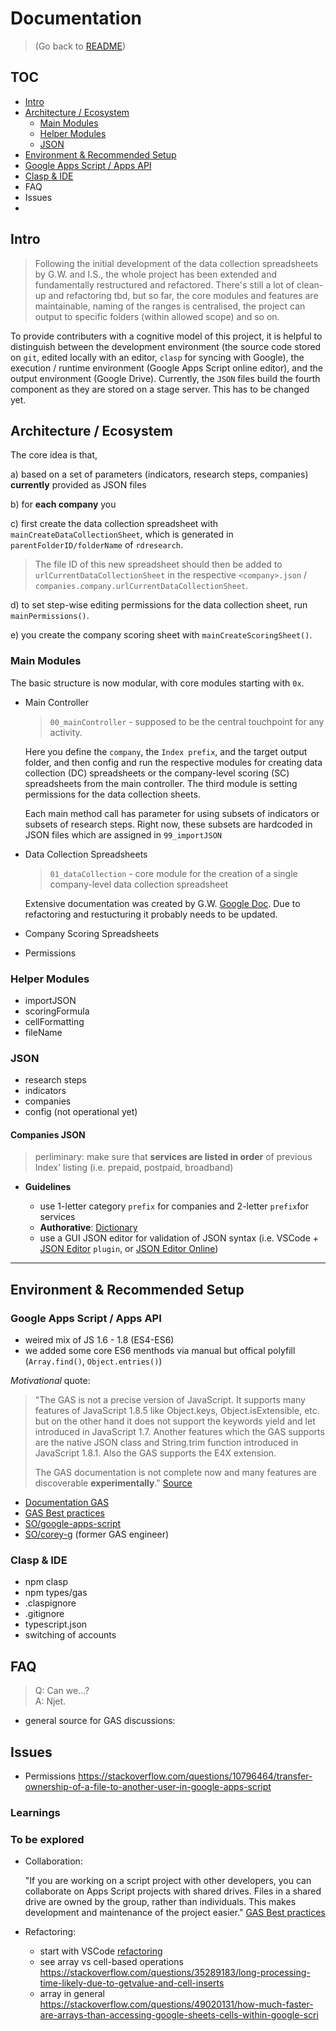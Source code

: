# Documentation

> (Go back to [README](../README.MD))

## TOC

+ [Intro](#intro)
+ [Architecture / Ecosystem](#)
    + [Main Modules](#)
    + [Helper Modules](#)
    + [JSON](#)
+ [Environment & Recommended Setup]()
+ [Google Apps Script / Apps API]()
+ [Clasp & IDE]()
+ FAQ
+ Issues
+ 



## Intro

> Following the initial development of the data collection spreadsheets by G.W. and I.S., the whole project has been extended and fundamentally restructured and refactored. There's still a lot of clean-up and refactoring tbd, but so far, the core modules and features are maintainable, naming of the ranges is centralised, the project can output to specific folders (within allowed scope) and so on.

To provide contributers with a cognitive model of this project, it is helpful to distinguish between the development environment (the source code stored on `git`, edited locally with an editor, `clasp` for syncing with Google), the execution / runtime environment (Google Apps Script online editor), and the output environment (Google Drive). Currently, the `JSON` files build the fourth component as they are stored on a stage server. This has to be changed yet.

## Architecture / Ecosystem

The core idea is that,
    
a) based on a set of parameters (indicators, research steps, companies) **currently** provided as JSON files

b) for **each company** you 

c) first create the data collection spreadsheet with `mainCreateDataCollectionSheet`, which is generated in `parentFolderID/folderName` of `rdresearch`.

> The file ID of this new spreadsheet should then be added to `urlCurrentDataCollectionSheet` in the respective `<company>.json` / `companies.company.urlCurrentDataCollectionSheet`.

d) to set step-wise editing permissions for the data collection sheet, run `mainPermissions()`.

e) you create the company scoring sheet with `mainCreateScoringSheet()`.

### Main Modules

The basic structure is now modular, with core modules starting with `0x`. 

+ Main Controller
    
    > `00_mainController` - supposed to be the central touchpoint for any activity.

    Here you define the `company`, the `Index prefix`, and the target output folder, and then config and run the respective modules for creating data collection (DC) spreadsheets or the company-level scoring (SC) spreadsheets from the main controller. The third module is setting permissions for the data collection sheets.

    Each main method call has parameter for using subsets of indicators or subsets of research steps. Right now, these subsets are hardcoded in JSON files which are assigned in `99_importJSON`

+ Data Collection Spreadsheets

    > `01_dataCollection` - core module for the creation of a single company-level data collection spreadsheet

    Extensive documentation was created by G.W. [Google Doc](https://docs.google.com/document/d/1972r43uMNTdPMm3xFhtmOvHN3f8S8P1XEzwzju3soCo/edit). Due to refactoring and restucturing it probably needs to be updated.

+ Company Scoring Spreadsheets

    >


+ Permissions

### Helper Modules

+ importJSON
+ scoringFormula
+ cellFormatting
+ fileName

### JSON

+ research steps
+ indicators
+ companies
+ config (not operational yet)

#### Companies JSON

> perliminary: make sure that **services are listed in order** of previous Index' listing (i.e. prepaid, postpaid, broadband)

+ **Guidelines**

  + use 1-letter category `prefix` for companies and 2-letter `prefix`for services
  + **Authorative**: [Dictionary](/docs/dictionary.MD)
  + use a GUI JSON editor for validation of JSON syntax (i.e. VSCode + [JSON Editor](https://marketplace.visualstudio.com/items?itemName=nickdemayo.vscode-json-editor) `plugin`, or [JSON Editor Online](https://jsoneditoronline.org/))

<hr/>

## Environment & Recommended Setup

### Google Apps Script / Apps API

+ weired mix of JS 1.6 - 1.8 (ES4-ES6)
+ we added some core ES6 menthods via manual but offical polyfill (`Array.find()`, `Object.entries()`)

*Motivational* quote: 

> "The GAS is not a precise version of JavaScript. It supports many features of JavaScript 1.8.5 like Object.keys, Object.isExtensible, etc. but on the other hand it does not support the keywords yield and let introduced in JavaScript 1.7. Another features which the GAS supports are the native JSON class and String.trim function introduced in JavaScript 1.8.1. Also the GAS supports the E4X extension.
>
>The GAS documentation is not complete now and many features are discoverable **experimentally**." [Source](https://stackoverflow.com/a/12280297)

+ [Documentation GAS](https://developers.google.com/apps-script)
+ [GAS Best practices](https://developers.google.com/apps-script/guides/support/best-practices)
+ [SO/google-apps-script](https://stackoverflow.com/questions/tagged/google-apps-script)
+ [SO/corey-g](https://stackoverflow.com/users/1491380/corey-g) (former GAS engineer)

### Clasp & IDE

+ npm clasp
+ npm types/gas
+ .claspignore
+ .gitignore
+ typescript.json
+ switching of accounts

## FAQ

> Q: Can we...?<br>
> A: Njet.

+ general source for GAS discussions: 

## Issues

+ Permissions https://stackoverflow.com/questions/10796464/transfer-ownership-of-a-file-to-another-user-in-google-apps-script

### Learnings

### To be explored

+ Collaboration:

    "If you are working on a script project with other developers, you can collaborate on Apps Script projects with shared drives. Files in a shared drive are owned by the group, rather than individuals. This makes development and maintenance of the project easier." [GAS Best practices](https://developers.google.com/apps-script/guides/support/best-practices#consider_collaborating_with_shared_drives)

+ Refactoring:

  + start with VSCode [refactoring](https://code.visualstudio.com/docs/editor/refactoring)
  + see array vs cell-based operations https://stackoverflow.com/questions/35289183/long-processing-time-likely-due-to-getvalue-and-cell-inserts
  + array in general https://stackoverflow.com/questions/49020131/how-much-faster-are-arrays-than-accessing-google-sheets-cells-within-google-scri
